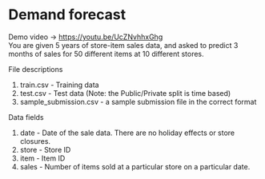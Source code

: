 # Demand forecast
Demo video -> https://youtu.be/UcZNvhhxGhg<br>
You are given 5 years of store-item sales data, and asked to
predict 3 months of sales for 50 different items at 10 different
stores.

File descriptions
1) train.csv - Training data
2) test.csv - Test data (Note: the Public/Private split is time based)
3) sample_submission.csv - a sample submission file in the correct format

Data fields
1) date - Date of the sale data. There are no holiday effects or
store closures.
2) store - Store ID
3) item - Item ID
4) sales - Number of items sold at a particular store on a
particular date.

